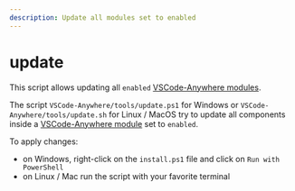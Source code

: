 ```yaml
---
description: Update all modules set to enabled
---
```


# update

This script allows updating all `enabled` [VSCode-Anywhere modules](https://vscode-anywhere.readthedocs.io/en/dev/modules/index.html#modules).

The script `VSCode-Anywhere/tools/update.ps1` for Windows or `VSCode-Anywhere/tools/update.sh` for Linux / MacOS try to update all components inside a [VSCode-Anywhere module](../../modules/install.md) set to `enabled`.

To apply changes:

* on Windows, right-click on the `install.ps1` file and click on `Run with PowerShell`
* on Linux / Mac run the script with your favorite terminal

